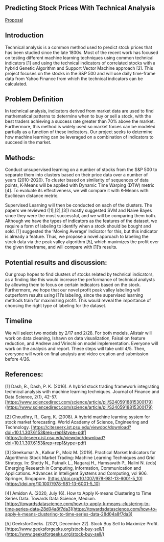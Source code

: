 ## Predicting Stock Prices With Technical Analysis

[Proposal](https://user-images.githubusercontent.com/50810904/155036324-39cf45cf-6e4d-47f0-ab16-b10ad9d3f17e.mp4)

## Introduction

Technical analysis is a common method used to predict stock prices that has been studied since the late 1800s. Most of the recent work has focused on testing different machine learning techniques using common technical indicators [1] and using the technical indicators of correlated stocks with a hybrid Genetic Algorithm and Support Vector Machine approach [2]. This project focuses on the stocks in the S&P 500 and will use daily time-frame data from Yahoo Finance from which the technical indicators can be calculated.

## Problem Definition

In technical analysis, indicators derived from market data are used to find mathematical patterns to determine when to buy or sell a stock, with the best traders achieving a success rate greater than 70% above the market. Furthermore, this method is widely used so market forces can be modeled partially as a function of these indicators. Our project seeks to determine how machine learning can be leveraged on a combination of indicators to succeed in the market.

## Methods:

Conduct unsupervised learning on a number of stocks from the S&P 500 to separate them into clusters based on their price data over a number of years (2010-2020). To cluster based on similarity of sequences of data points, K-Means will be applied with Dynamic Time Warping (DTW) metric [4]. To evaluate its effectiveness, we will compare it with K-Means with Euclidean distance metric. 

Supervised Learning will then be conducted on each of the clusters. The papers we reviewed ([1],[2],[3]) mostly suggested SVM and Naive Bayes since they were the most successful, and we will be comparing them both. Although we have the types of indicators as the features of the dataset, we require a form of labeling to identify when a stock should be bought and sold. [1] suggested the ‘Moving Average’ Indicator for this, but this indicator is already a feature. Thus, we propose a novel approach to labeling the stock data via the peak valley algorithm [5], which maximizes the profit over the given timeframe, and will compare with [1]’s results. 

## Potential results and discussion:
 
Our group hopes to find clusters of stocks related by technical indicators, as a finding like this would increase the performance of technical analysts by allowing them to focus on certain indicators based on the stock. Furthermore, we hope that our novel profit peak valley labeling will outperform results using [1]’s labeling, since the supervised learning methods train for maximizing profit. This would reveal the importance of choosing the right type of labeling for the dataset.
 
## Timeline

We will select two models by 2/17 and 2/28. For both models, Alistair will work on data cleaning, Ishawn on data visualization, Faisal on feature reduction, and Andrew and Virinchi on model implementation. Everyone will work on the analysis and report. These steps will take until 4/5. Then, everyone will work on final analysis and video creation and submission before 4/26.

## References:

[1] Dash, R., Dash, P. K. (2016). A hybrid stock trading framework integrating technical analysis with machine learning techniques. Journal of Finance and Data Science, 2(1), 42-57. [https://www.sciencedirect.com/science/article/pii/S2405918815300179](https://www.sciencedirect.com/science/article/pii/S2405918815300179)

[2] Choudhry, R., Garg, K. (2008). A hybrid machine learning system for stock market forecasting. World Academy of Science, Engineering and Technology. [https://citeseerx.ist.psu.edu/viewdoc/download?doi=10.1.1.307.6153&rep=rep1&type=pdf](https://citeseerx.ist.psu.edu/viewdoc/download?doi=10.1.1.307.6153&rep=rep1&type=pdf)

[3] Sreekumar A., Kalkur P., Moiz M. (2019). Practical Market Indicators for Algorithmic Stock Market Trading: Machine Learning Techniques and Grid Strategy. In: Shetty N., Patnaik L., Nagaraj H., Hamsavath P., Nalini N. (eds) Emerging Research in Computing, Information, Communication and Applications. Advances in Intelligent Systems and Computing, vol 906. Springer, Singapore. [https://doi.org/10.1007/978-981-13-6001-5_10](https://doi.org/10.1007/978-981-13-6001-5_10)

[4] Amidon A. (2020, July 16). How to Apply K-means Clustering to Time Series Data. Towards Data Science, Medium. [https://towardsdatascience.com/how-to-apply-k-means-clustering-to-time-series-data-28d04a8f7da3](https://towardsdatascience.com/how-to-apply-k-means-clustering-to-time-series-data-28d04a8f7da3)

[5] GeeksforGeeks. (2021, December 22). Stock Buy Sell to Maximize Profit. [https://www.geeksforgeeks.org/stock-buy-sell/](https://www.geeksforgeeks.org/stock-buy-sell/)
